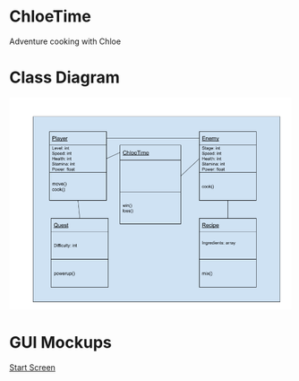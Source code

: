 # ChloeTime
Adventure cooking with Chloe

# Class Diagram
![Class Diagram](https://github.com/Chloe-Zou/ChloeTime/blob/main/images/Class%20Diagram%20(1).png)

# GUI Mockups

[Start Screen](https://github.com/Chloe-Zou/ChloeTime/blob/main/images/start.png?raw=true)
